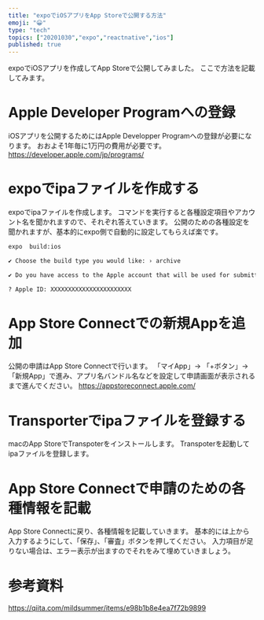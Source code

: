 ```yaml
---
title: "expoでiOSアプリをApp Storeで公開する方法"
emoji: "😀"
type: "tech"
topics: ["20201030","expo","reactnative","ios"]
published: true
---
```

expoでiOSアプリを作成してApp Storeで公開してみました。
ここで方法を記載してみます。

# Apple Developer Programへの登録
iOSアプリを公開するためにはApple Developper Programへの登録が必要になります。
おおよそ1年毎に1万円の費用が必要です。
https://developer.apple.com/jp/programs/

# expoでipaファイルを作成する
expoでipaファイルを作成します。
コマンドを実行すると各種設定項目やアカウント名を聞かれますので、それぞれ答えていきます。
公開のための各種設定を聞かれますが、基本的にexpo側で自動的に設定してもらえば楽です。
```sh
expo  build:ios

✔ Choose the build type you would like: › archive

✔ Do you have access to the Apple account that will be used for submitting this app to the App Store? … yes

? Apple ID: XXXXXXXXXXXXXXXXXXXXXXX
```

# App Store Connectでの新規Appを追加
公開の申請はApp Store Connectで行います。
「マイApp」-> 「+ボタン」->「新規App」で進み、アプリ名バンドル名などを設定して申請画面が表示されるまで進んでください。
https://appstoreconnect.apple.com/

# Transporterでipaファイルを登録する
macのApp StoreでTranspoterをインストールします。
Transpoterを起動してipaファイルを登録します。

# App Store Connectで申請のための各種情報を記載
App Store Connectに戻り、各種情報を記載していきます。
基本的には上から入力するようにして、「保存」、「審査」ボタンを押してください。
入力項目が足りない場合は、エラー表示が出ますのでそれをみて埋めていきましょう。

# 参考資料
https://qiita.com/mildsummer/items/e98b1b8e4ea7f72b9899

